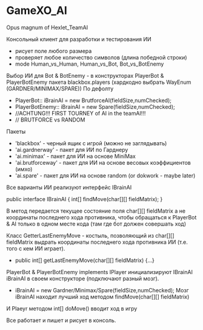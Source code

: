 GameXO_AI
=========

Opus magnum of Hexlet_TeamAI

Консольный клиент для разработки и тестирования ИИ
- рисует поле любого размера
- проверяет любое количество символов (длина победной строки)
- mode Human_vs_Human, Human_vs_Bot, Bot_vs_BotEnemy

Выбор ИИ для Bot & BotEnemy - в конструкторах PlayerBot & PlayerBotEnemy 
пакета blackbox.players (хардкодно выбрать WayEnum (GARDNER/MINIMAX/SPARE))
По дефолту 
- PlayerBot:: iBrainAI = new BrutforceAI(fieldSize,numChecked);
- PlayerBotEnemy:: iBrainAI = new Spare(fieldSize,numChecked);
- //ACHTUNG!!! FIRST TOURNEY of AI in the teamAI!!! 
- //              BRUTFORCE vs RANDOM

Пакеты
- 'blackbox' - черный ящик с игрой (можно не заглядывать)
- 'ai.gardnerway' - пакет для ИИ по Гарднеру
- 'ai.minimax' - пакет для ИИ на основе MiniMax
- 'ai.brutforceway' - пакет для ИИ на основе весовых коэффициентов (имхо)
- 'ai.spare' - пакет для ИИ на основе random (or dokwork - maybe later)

Все варианты ИИ реализуют интерфейс IBrainAI

public interface IBrainAI {
      int[] findMove(char[][] fieldMatrix);
}

В метод передается текущее состояние поля 
char[][] fieldMatrix 
а не координаты последнего хода противника,
чтобы обращаться к PlayerBot & AI только в одном месте кода
(там где бот должен совершать ход)

Класс GetterLastEnemyMove - костыль, позволяющий из char[][] fieldMatrix
выдрать координаты последнего хода противника ИИ (т.е. того с кем ИИ играет).
- public int[] getLastEnemyMove(char[][] fieldMatrix) {...}

PlayerBot & PlayerBotEnemy implements IPlayer инициализируют 
IBrainAI iBrainAI в своем конструкторе (подключают разный мозг).
-  iBrainAI = new Gardner/Minimax/Spare(fieldSize,numChecked); 
Мозг iBrainAI находит лучший ход методом  findMove(char[][] fieldMatrix)

И Plaeyr методом int[] doMove() вводит ход в игру

Все работает и пишет и рисует в консоль.
